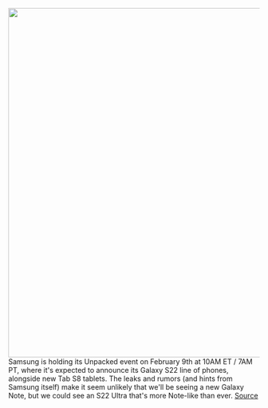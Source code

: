 <img src='https://cdn.vox-cdn.com/thumbor/IqUONSLJmp_2KsTSfa_zfFXkuj4=/0x0:1429x802/1200x800/filters:focal(601x287:829x515)/cdn.vox-cdn.com/uploads/chorus_image/image/70483659/image001.0.jpg' width='700px' /><br/>
Samsung is holding its Unpacked event on February 9th at 10AM ET / 7AM PT, where it's expected to announce its Galaxy S22 line of phones, alongside new Tab S8 tablets. The leaks and rumors (and hints from Samsung itself) make it seem unlikely that we'll be seeing a new Galaxy Note, but we could see an S22 Ultra that's more Note-like than ever.
<a href='https://www.theverge.com/2022/2/8/22922789/samsung-unpacked-galaxy-s22-tab-s8-ultra-rumors-leaks-news'> Source <a/>